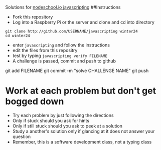 Solutions for [nodeschool.io javascripting](https://nodeschool.io/)
##Instructions
* Fork this repository
* Log into a Raspberry Pi or the server and clone and cd into directory
 
```
git clone http://github.com/USERNAME/javascripting winter24
cd winter24
```
* enter `javascripting` and follow the instructions
* edit the files from this repositry
* test by typing `javascripting verify FILENAME`
* A challenge is passed, commit and push to github

git add FILENAME
git commit -m "solve CHALLENGE NAME"
git push

# Work at each problem but don't get bogged down
* Try each problem by just following the directions
* Only if stuck should you ask for hints
* Only if still stuck should you ask to peek at a solution
* Study a another's solution only if glancing at it does not answer your question
* Remember, this is a software development class, not a typing class
